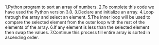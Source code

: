 1.Python program to sort an array of numbers.
2.To complete this code we have used the Python version 3.0.
3.Declare and initialize an array.
4.Loop through the array and select an element.
5.The inner loop will be used to compare the selected element from the outer loop with the rest of the elements of the array.
6.If any element is less than the selected element then swap the values.
7.Continue this process till entire array is sorted in ascending order.
